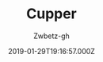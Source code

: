---
layout: JamstackTheme
title: Cupper
github: https://github.com/zwbetz-gh/cupper-hugo-theme
demo: https://cupper-hugo-theme.netlify.com/
author: Zwbetz-gh
ssg: Hugo
date: 2019-01-29T19:16:57.000Z
description: An accessibility-friendly Hugo theme, ported from the original Cupper project.
stale: false
---